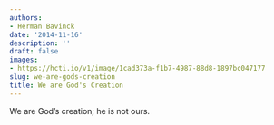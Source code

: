 ```yaml
---
authors:
- Herman Bavinck
date: '2014-11-16'
description: ''
draft: false
images:
- https://hcti.io/v1/image/1cad373a-f1b7-4987-88d8-1897bc047177
slug: we-are-gods-creation
title: We are God's Creation
---
```


We are God’s creation; he is not ours.
